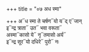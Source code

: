 +++
title = "०७ अध स्मा"

+++
अ᳓ध स्मा ते चर्षण᳓यो य᳓द् ए᳓जान्  
इ᳓न्द्र त्राता᳓ उत᳓ भवा वरूता᳓  
अस्मा᳓कासो ये᳓ नृ᳓तमासो अर्य᳓  
इ᳓न्द्र सूर᳓यो दधिरे᳓ पुरो᳓ नः